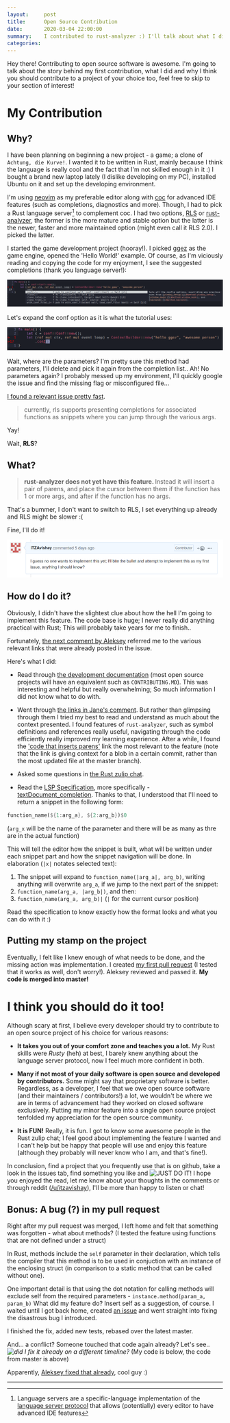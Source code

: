```yaml
---
layout:     post
title:      Open Source Contribution
date:       2020-03-04 22:00:00
summary:    I contributed to rust-analyzer :) I'll talk about what I did and why I think you should contribute to open source software too!
categories: 
---
```


Hey there! Contributing to open source software is awesome. I'm going to talk about the story behind my first contribution, what I did and why I think you should contribute
to a project of your choice too, feel free to skip to your section of interest!

# My Contribution

## Why?

I have been planning on beginning a new project - a game; a clone of `Achtung, die Kurve!`. I wanted it to be written in Rust, mainly because I think the language
is really cool and the fact that I'm not skilled enough in it :) I bought a brand new laptop lately (I dislike developing on my PC), installed Ubuntu on it and set up the
developing environment.

I'm using [neovim](https://neovim.io/) as my preferable editor along with [coc](https://github.com/neoclide/coc.nvim) for advanced IDE features (such as completions, diagnostics
and more). Though, I had to pick a Rust language server[^1] to complement coc. I had two options, [RLS](https://github.com/rust-lang/rls) or [rust-analyzer](https://github.com/rust-analyzer/rust-analyzer/),
the former is the more mature and stable option but the latter is the newer, faster and more maintained option (might even call it RLS 2.0). I picked the latter.

I started the game development project (hooray!). I picked [ggez](https://github.com/ggez/ggez) as the game engine, opened the 'Hello World!' example. Of course, as I'm viciously reading and copying
the code for my enjoyment, I see the suggested completions (thank you language server!):

_![completions](/assets/demo-sad.png)_

Let's expand the conf option as it is what the tutorial uses:

_![no parameters](/assets/demo-sad2.png)_

Wait, where are the parameters? I'm pretty sure this method had parameters, I'll delete and pick it again from the completion list.. Ah! No parameters again? I probably messed up my environment,
I'll quickly google the issue and find the missing flag or misconfigured file... 

[I found a relevant issue pretty fast](https://github.com/rust-analyzer/rust-analyzer/issues/1705).
<blockquote>
  <p>
    currently, rls supports presenting completions for associated functions as snippets where you can jump through the various args.
  </p>
</blockquote>

Yay!

Wait, **RLS**?

## What?
<blockquote>
  <p>
    <b> rust-analyzer does not yet have this feature. </b> Instead it will insert a pair of parens, and place the cursor between them if the function has 1 or more args, and after if the function has no args.
  </p>
</blockquote>

That's a bummer, I don't want to switch to RLS, I set everything up already and RLS might be slower :(

Fine, I'll do it!

_![I'll bite the bullet and do it myself! (Yes, that contributor tag is a spoiler)](/assets/bite-the-bullet.png)_

## How do I do it?

Obviously, I didn't have the slightest clue about how the hell I'm going to implement this feature. The code base is huge; I never really did anything practical with Rust;
This will probably take years for me to finish..

Fortunately, [the next comment by Aleksey](https://github.com/rust-analyzer/rust-analyzer/issues/1705#issuecomment-593004414) referred me to the various relevant links that
were already posted in the issue.

Here's what I did:

 * Read through [the development documentation](https://github.com/rust-analyzer/rust-analyzer/tree/master/docs/dev) (most open source projects will have an equivalent such as `CONTRIBUTING.MD`).
 This was interesting and helpful but really overwhelming; So much information I did not know what to do with. 
 
 * Went through [the links in Jane's comment](https://github.com/rust-analyzer/rust-analyzer/issues/1705#issuecomment-522732758). But rather than glimpsing through them I tried my best
 to read and understand as much about the context presented. I found features of `rust-analyzer`, such as symbol definitions and references really useful, navigating through the code
 efficiently really improved my learning experience. After a while, I found the ['code that inserts parens'](https://github.com/rust-analyzer/rust-analyzer/blob/c7d37e424f1e04f87982233f97e1e9385191b7f1/crates/ra_ide_api/src/completion/presentation.rs#L120-L130)
 link the most relevant to the feature (note that the link is giving context for a blob in a certain commit, rather than the most updated file at the master branch).

 * Asked some questions in [the Rust zulip chat](https://rust-lang.zulipchat.com/).
 
 * Read the [LSP Specification](https://microsoft.github.io/language-server-protocol/specifications/specification-current), more specifically - [textDocument_completion](https://microsoft.github.io/language-server-protocol/specifications/specification-current/#textDocument_completion).
Thanks to that, I understood that I'll need to return a snippet in the following form:

```Rust
function_name(${1:arg_a}, ${2:arg_b})$0
```
(`arg_x` will be the name of the parameter and there will be as many as thre are in the actual function)

This will tell the editor how the snippet is built, what will be written under each snippet part and how the snippet navigation will be done. In elaboration (`|x|` notates selected text):
1. The snippet will expand to `function_name(|arg_a|, arg_b)`, writing anything will overwrite `arg_a`, if we jump to the next part of the snippet:
2. `function_name(arg_a, |arg_b|)`, and then:
3. `function_name(arg_a, arg_b)|` (`|` for the current cursor position)

Read the specification to know exactly how the format looks and what you can do with it :)

## Putting my stamp on the project

Eventually, I felt like I knew enough of what needs to be done, and the missing action was implementation. I created [my first pull request](https://github.com/rust-analyzer/rust-analyzer/pull/3432)
(I tested that it works as well, don't worry!). Aleksey reviewed and passed it. **My code is merged into master!**

# I think you should do it too!

Although scary at first, I believe every developer should try to contribute to an open source project of his choice for various reasons:

 * **It takes you out of your comfort zone and teaches you a lot.** My Rust skills were *Rusty* (heh) at best, I barely knew anything about the language server protocol, now I feel much 
 more confident in both.

 * **Many if not most of your daily software is open source and developed by contributors.** Some might say that proprietary software is better. Regardless, as a developer, I
 feel that we owe open source software (and their maintainers / contributors!) a lot, we wouldn't be where we are in terms of advancement had they worked on closed software exclusively.
 Putting my minor feature into a single open source project tenfolded my appreciation for the open source community.

 * **It is FUN!** Really, it is fun. I got to know some awesome people in the Rust zulip chat; I feel good about implementing the feature I wanted and I can't help but be happy that
 people will use and enjoy this feature (although they probably will never know who I am, and that's fine!).

 In conclusion, find a project that you frequently use that is on github, take a look in the issues tab, find something you like and ![JUST DO IT!](https://media1.giphy.com/media/b7f0X8Okk1uyk/source.gif)
 I hope you enjoyed the read, let me know about your thoughts in the comments or through reddit ([/u/itzavishay](https://www.reddit.com/user/itzavishay)), I'll be more than happy to listen or chat!

## Bonus: A bug (?) in my pull request
Right after my pull request was merged, I left home and felt that something was forgotten - what about methods?
(I tested the feature using functions that are not defined under a struct)

In Rust, methods include the `self` parameter in their declaration, 
which tells the compiler that this method is to be used in conjuction with an instance of the enclosing struct (in comparison to a static method that can be called without one).

One important detail is that using the dot notation for calling methods will exclude self from the required parameters - `instance.method(param_a, param_b)`
What did my feature do? Insert self as a suggestion, of course. I waited until I got back home, created [an issue](https://github.com/rust-analyzer/rust-analyzer/issues/3466)
and went straight into fixing the disastrous bug I introduced.

I finished the fix, added new tests, rebased over the latest master.

And... a conflict? Someone touched that code again already? Let's see..
_![did I fix it already on a different timeline?](https://user-images.githubusercontent.com/5567310/75924613-ee437300-5e6f-11ea-9436-01cc0bf66389.png)_
(My code is below, the code from master is above)

Apparently, [Aleksey fixed that already](https://github.com/rust-analyzer/rust-analyzer/pull/3442), cool guy :)

---

[^1]: Language servers are a specific-language implementation of the [language server protocol](https://langserver.org/) that allows (potentially) every editor to have advanced IDE features
